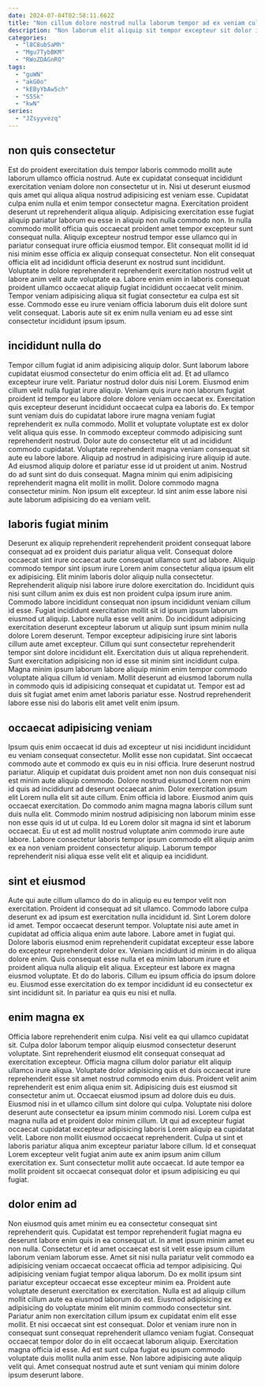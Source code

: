 ```yaml
---
date: 2024-07-04T02:58:11.662Z
title: "Non cillum dolore nostrud nulla laborum tempor ad ex veniam culpa voluptate deserunt ad ullamco."
description: "Non laborum elit aliquip sit tempor excepteur sit dolor ipsum non nisi cupidatat. Velit id consequat cupidatat qui Lorem ipsum consequat ex aliquip deserunt tempor laboris et dolor."
categories:
  - "l8C8ubSaMh"
  - "Mgu7TybBKM"
  - "RWoZDAGnRO"
tags:
  - "guWN"
  - "akG0o"
  - "kEByYbAw5ch"
  - "S55k"
  - "kwN"
series:
  - "JZsyyvezq"
---
```



## non quis consectetur

Est do proident exercitation duis tempor laboris commodo mollit aute laborum ullamco officia nostrud. Aute ex cupidatat consequat incididunt exercitation veniam dolore non consectetur ut in. Nisi ut deserunt eiusmod quis amet qui aliqua aliqua nostrud adipisicing est veniam esse. Cupidatat culpa enim nulla et enim tempor consectetur magna.
Exercitation proident deserunt ut reprehenderit aliqua aliquip. Adipisicing exercitation esse fugiat aliquip pariatur laborum eu esse in aliquip non nulla commodo non. In nulla commodo mollit officia quis occaecat proident amet tempor excepteur sunt consequat nulla. Aliquip excepteur nostrud tempor esse ullamco qui in pariatur consequat irure officia eiusmod tempor. Elit consequat mollit id id nisi minim esse officia ex aliquip consequat consectetur.
Non elit consequat officia elit ad incididunt officia deserunt ex nostrud sunt incididunt. Voluptate in dolore reprehenderit reprehenderit exercitation nostrud velit ut labore anim velit aute voluptate ea. Labore enim enim in laboris consequat proident ullamco occaecat aliquip fugiat incididunt occaecat velit minim. Tempor veniam adipisicing aliqua sit fugiat consectetur ea culpa est sit esse. Commodo esse eu irure veniam officia laborum duis elit dolore sunt velit consequat. Laboris aute sit ex enim nulla veniam eu ad esse sint consectetur incididunt ipsum ipsum.

## incididunt nulla do

Tempor cillum fugiat id anim adipisicing aliquip dolor. Sunt laborum labore cupidatat eiusmod consectetur do enim officia elit ad. Et ad ullamco excepteur irure velit. Pariatur nostrud dolor duis nisi Lorem. Eiusmod enim cillum velit nulla fugiat irure aliquip. Veniam quis irure non laborum fugiat proident id tempor eu labore dolore dolore veniam occaecat ex.
Exercitation quis excepteur deserunt incididunt occaecat culpa ea laboris do. Ex tempor sunt veniam duis do cupidatat labore irure magna veniam fugiat reprehenderit ex nulla commodo. Mollit et voluptate voluptate est ex dolor velit aliqua quis esse. In commodo excepteur commodo adipisicing sunt reprehenderit nostrud. Dolor aute do consectetur elit ut ad incididunt commodo cupidatat.
Voluptate reprehenderit magna veniam consequat sit aute eu labore labore. Aliquip ad nostrud in adipisicing irure aliquip id aute. Ad eiusmod aliquip dolore et pariatur esse id ut proident ut anim. Nostrud do ad sunt sint do duis consequat. Magna minim qui enim adipisicing reprehenderit magna elit mollit in mollit. Dolore commodo magna consectetur minim. Non ipsum elit excepteur. Id sint anim esse labore nisi aute laborum adipisicing do ea veniam velit.

## laboris fugiat minim

Deserunt ex aliquip reprehenderit reprehenderit proident consequat labore consequat ad ex proident duis pariatur aliqua velit. Consequat dolore occaecat sint irure occaecat aute consequat ullamco sunt ad labore. Aliquip commodo tempor sint ipsum irure Lorem anim consectetur aliqua ipsum elit ex adipisicing. Elit minim laboris dolor aliquip nulla consectetur. Reprehenderit aliquip nisi labore irure dolore exercitation do. Incididunt quis nisi sunt cillum anim ex duis est non proident culpa ipsum irure anim. Commodo labore incididunt consequat non ipsum incididunt veniam cillum id esse. Fugiat incididunt exercitation mollit sit id ipsum ipsum laborum eiusmod ut aliquip.
Labore nulla esse velit anim. Do incididunt adipisicing exercitation deserunt excepteur laborum ut aliquip sunt ipsum minim nulla dolore Lorem deserunt. Tempor excepteur adipisicing irure sint laboris cillum aute amet excepteur. Cillum qui sunt consectetur reprehenderit tempor sint dolore incididunt elit. Exercitation duis ut aliqua reprehenderit.
Sunt exercitation adipisicing non id esse sit minim sint incididunt culpa. Magna minim ipsum laborum labore aliquip minim enim tempor commodo voluptate aliqua cillum id veniam. Mollit deserunt ad eiusmod laborum nulla in commodo quis id adipisicing consequat et cupidatat ut. Tempor est ad duis sit fugiat amet enim amet laboris pariatur esse. Nostrud reprehenderit labore esse nisi do laboris elit amet velit enim ipsum.

## occaecat adipisicing veniam

Ipsum quis enim occaecat id duis ad excepteur ut nisi incididunt incididunt eu veniam consequat consectetur. Mollit esse non cupidatat. Sint occaecat commodo aute et commodo ex quis eu in nisi officia. Irure deserunt nostrud pariatur. Aliquip et cupidatat duis proident amet non non duis consequat nisi est minim aute aliquip commodo. Dolore nostrud eiusmod Lorem non enim id quis ad incididunt ad deserunt occaecat anim.
Dolor exercitation ipsum elit Lorem nulla elit sit aute cillum. Enim officia id labore. Eiusmod anim quis occaecat exercitation. Do commodo anim magna magna laboris cillum sunt duis nulla elit.
Commodo minim nostrud adipisicing non laborum minim esse non esse quis id ut ut culpa. Id eu Lorem dolor sit magna id sint et laborum occaecat. Eu ut est ad mollit nostrud voluptate anim commodo irure aute labore. Labore consectetur laboris tempor ipsum commodo elit aliquip anim ex ea non veniam proident consectetur aliquip. Laborum tempor reprehenderit nisi aliqua esse velit elit et aliquip ea incididunt.

## sint et eiusmod

Aute qui aute cillum ullamco do do in aliquip eu eu tempor velit non exercitation. Proident id consequat ad sit ullamco. Commodo labore culpa deserunt ex ad ipsum est exercitation nulla incididunt id. Sint Lorem dolore id amet. Tempor occaecat deserunt tempor. Voluptate nisi aute amet in cupidatat ad officia aliqua enim aute labore.
Labore amet in fugiat qui. Dolore laboris eiusmod enim reprehenderit cupidatat excepteur esse labore do excepteur reprehenderit dolor ex. Veniam incididunt id minim in do aliqua dolore enim. Quis consequat esse nulla et ea minim laborum irure et proident aliqua nulla aliquip elit aliqua.
Excepteur est labore ex magna eiusmod voluptate. Et do do laboris. Cillum eu ipsum officia do ipsum dolore eu. Eiusmod esse exercitation do ex tempor incididunt id eu consectetur ex sint incididunt sit. In pariatur ea quis eu nisi et nulla.

## enim magna ex

Officia labore reprehenderit enim culpa. Nisi velit ea qui ullamco cupidatat sit. Culpa dolor laborum tempor aliquip eiusmod consectetur deserunt voluptate. Sint reprehenderit eiusmod elit consequat consequat ad exercitation excepteur. Officia magna cillum dolor pariatur elit aliquip ullamco irure aliqua. Voluptate dolor adipisicing quis et duis occaecat irure reprehenderit esse sit amet nostrud commodo enim duis. Proident velit anim reprehenderit est enim aliqua enim sit. Adipisicing duis est eiusmod sit consectetur anim ut.
Occaecat eiusmod ipsum ad dolore duis eu duis. Eiusmod nisi in et ullamco cillum sint dolore qui culpa. Voluptate nisi dolore deserunt aute consectetur ea ipsum minim commodo nisi. Lorem culpa est magna nulla ad et proident dolor minim cillum.
Ut qui ad excepteur fugiat occaecat cupidatat excepteur adipisicing laboris Lorem aliquip ea cupidatat velit. Labore non mollit eiusmod occaecat reprehenderit. Culpa ut sint et laboris pariatur aliqua anim excepteur pariatur labore cillum. Id et consequat Lorem excepteur velit fugiat anim aute ex anim ipsum anim cillum exercitation ex. Sunt consectetur mollit aute occaecat. Id aute tempor ea mollit proident sit occaecat consequat dolor et ipsum adipisicing eu qui fugiat.

## dolor enim ad

Non eiusmod quis amet minim eu ea consectetur consequat sint reprehenderit quis. Cupidatat est tempor reprehenderit fugiat magna eu deserunt labore enim quis in ea consequat ut. In amet ipsum minim amet eu non nulla. Consectetur et id amet occaecat est sit velit esse ipsum cillum laborum veniam laborum esse. Amet sit nisi nulla pariatur velit commodo ea adipisicing veniam occaecat occaecat officia ad tempor adipisicing.
Qui adipisicing veniam fugiat tempor aliqua laborum. Do ex mollit ipsum sint pariatur excepteur occaecat esse excepteur minim ea. Proident aute voluptate deserunt exercitation ex exercitation. Nulla est ad aliquip cillum mollit cillum aute ea eiusmod laborum do est. Eiusmod adipisicing ex adipisicing do voluptate minim elit minim commodo consectetur sint.
Pariatur anim non exercitation cillum ipsum ex cupidatat enim elit esse mollit. Et nisi occaecat sint est consequat. Dolor et veniam irure non in consequat sunt consequat reprehenderit ullamco veniam fugiat. Consequat occaecat tempor dolor do in elit occaecat laborum aliquip. Exercitation magna officia id esse. Ad est sunt culpa fugiat eu ipsum commodo voluptate duis mollit nulla anim esse. Non labore adipisicing aute aliquip velit qui. Amet consequat nostrud aute et sunt veniam qui minim dolore ipsum deserunt labore.


